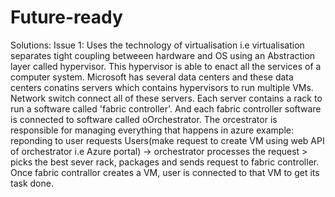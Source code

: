 # Future-ready
Solutions:
Issue 1:
Uses the technology of virtualisation i.e virtualisation separates tight coupling betweeen hardware and OS using an Abstraction layer called hypervisor. This hypervisor is able to enact all the services of a computer system. Microsoft has several data centers and these data centers conatins servers which contains hypervisors to run multiple VMs. Network switch connect all of these servers. Each server contains a rack to run a software called 'fabric controller'. And each fabric controller software is connected to software called oOrchestrator. The orcestrator is responsible for managing everything that happens in azure example: reponding to user requests Users(make request to create VM using web API of orchestrator i.e Azure portal) -> orchestrator processes the request > picks the best sever rack, packages and sends request to fabric controller. Once fabric contrallor creates a VM, user is connected to that VM to get its task done.
